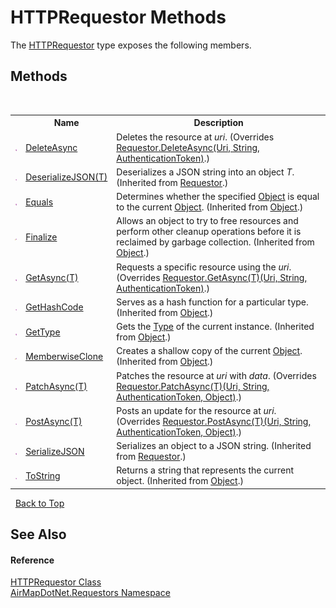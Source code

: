 # HTTPRequestor Methods
 

The <a href="aea9f9f3-f57a-af51-b38a-d400d7e20760">HTTPRequestor</a> type exposes the following members.


## Methods
&nbsp;<table><tr><th></th><th>Name</th><th>Description</th></tr><tr><td>![Public method](media/pubmethod.gif "Public method")</td><td><a href="d2561ea9-b19a-2d82-e390-e3782ec784f6">DeleteAsync</a></td><td>
Deletes the resource at *uri*.
 (Overrides <a href="6b645ff8-d51a-e43e-c41b-cb61eed06e30">Requestor.DeleteAsync(Uri, String, AuthenticationToken)</a>.)</td></tr><tr><td>![Public method](media/pubmethod.gif "Public method")</td><td><a href="936dc7a8-04eb-f31c-c631-cd99b0660aa8">DeserializeJSON(T)</a></td><td>
Deserializes a JSON string into an object *T*.
 (Inherited from <a href="f039e793-269e-0294-1d65-054171d64897">Requestor</a>.)</td></tr><tr><td>![Public method](media/pubmethod.gif "Public method")</td><td><a href="http://msdn2.microsoft.com/en-us/library/bsc2ak47" target="_blank">Equals</a></td><td>
Determines whether the specified <a href="http://msdn2.microsoft.com/en-us/library/e5kfa45b" target="_blank">Object</a> is equal to the current <a href="http://msdn2.microsoft.com/en-us/library/e5kfa45b" target="_blank">Object</a>.
 (Inherited from <a href="http://msdn2.microsoft.com/en-us/library/e5kfa45b" target="_blank">Object</a>.)</td></tr><tr><td>![Protected method](media/protmethod.gif "Protected method")</td><td><a href="http://msdn2.microsoft.com/en-us/library/4k87zsw7" target="_blank">Finalize</a></td><td>
Allows an object to try to free resources and perform other cleanup operations before it is reclaimed by garbage collection.
 (Inherited from <a href="http://msdn2.microsoft.com/en-us/library/e5kfa45b" target="_blank">Object</a>.)</td></tr><tr><td>![Public method](media/pubmethod.gif "Public method")</td><td><a href="c6613487-52f1-cdd2-018c-08cb1519fc66">GetAsync(T)</a></td><td>
Requests a specific resource using the *uri*.
 (Overrides <a href="5ea9e4bd-d2fd-573f-f7e3-619ff2fe275a">Requestor.GetAsync(T)(Uri, String, AuthenticationToken)</a>.)</td></tr><tr><td>![Public method](media/pubmethod.gif "Public method")</td><td><a href="http://msdn2.microsoft.com/en-us/library/zdee4b3y" target="_blank">GetHashCode</a></td><td>
Serves as a hash function for a particular type.
 (Inherited from <a href="http://msdn2.microsoft.com/en-us/library/e5kfa45b" target="_blank">Object</a>.)</td></tr><tr><td>![Public method](media/pubmethod.gif "Public method")</td><td><a href="http://msdn2.microsoft.com/en-us/library/dfwy45w9" target="_blank">GetType</a></td><td>
Gets the <a href="http://msdn2.microsoft.com/en-us/library/42892f65" target="_blank">Type</a> of the current instance.
 (Inherited from <a href="http://msdn2.microsoft.com/en-us/library/e5kfa45b" target="_blank">Object</a>.)</td></tr><tr><td>![Protected method](media/protmethod.gif "Protected method")</td><td><a href="http://msdn2.microsoft.com/en-us/library/57ctke0a" target="_blank">MemberwiseClone</a></td><td>
Creates a shallow copy of the current <a href="http://msdn2.microsoft.com/en-us/library/e5kfa45b" target="_blank">Object</a>.
 (Inherited from <a href="http://msdn2.microsoft.com/en-us/library/e5kfa45b" target="_blank">Object</a>.)</td></tr><tr><td>![Public method](media/pubmethod.gif "Public method")</td><td><a href="ee19f9b6-afff-8a78-5f9e-7adf0ee52a2b">PatchAsync(T)</a></td><td>
Patches the resource at *uri* with *data*.
 (Overrides <a href="7b3affcf-4bc6-e15a-9625-763e248b2a7d">Requestor.PatchAsync(T)(Uri, String, AuthenticationToken, Object)</a>.)</td></tr><tr><td>![Public method](media/pubmethod.gif "Public method")</td><td><a href="a38c2b5d-fd27-53b8-19b4-0c0f2b6bb558">PostAsync(T)</a></td><td>
Posts an update for the resource at *uri*.
 (Overrides <a href="d5ed17d5-d44d-7e33-7b58-2eb7b746a35a">Requestor.PostAsync(T)(Uri, String, AuthenticationToken, Object)</a>.)</td></tr><tr><td>![Public method](media/pubmethod.gif "Public method")</td><td><a href="82ce3e57-80f6-e008-4125-c7aca517c7ca">SerializeJSON</a></td><td>
Serializes an object to a JSON string.
 (Inherited from <a href="f039e793-269e-0294-1d65-054171d64897">Requestor</a>.)</td></tr><tr><td>![Public method](media/pubmethod.gif "Public method")</td><td><a href="http://msdn2.microsoft.com/en-us/library/7bxwbwt2" target="_blank">ToString</a></td><td>
Returns a string that represents the current object.
 (Inherited from <a href="http://msdn2.microsoft.com/en-us/library/e5kfa45b" target="_blank">Object</a>.)</td></tr></table>&nbsp;
<a href="#httprequestor-methods">Back to Top</a>

## See Also


#### Reference
<a href="aea9f9f3-f57a-af51-b38a-d400d7e20760">HTTPRequestor Class</a><br /><a href="960b5697-ff37-f6e8-d3e6-0e2d969b4df7">AirMapDotNet.Requestors Namespace</a><br />
